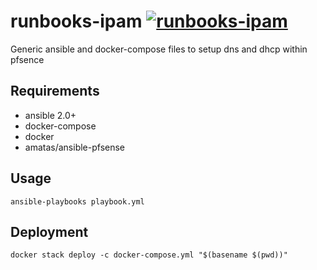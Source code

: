 # runbooks-ipam [![runbooks-ipam](https://travis-ci.com/Dallas-Makerspace/runbooks-ipam.dallasmakerspace.org.svg?branch=master)](https://travis-ci.com/Dallas-Makerspace/runbooks-ipam.dallasmakerspace.org/builds)

Generic ansible and docker-compose files to setup dns and dhcp within pfsence

## Requirements
  - ansible 2.0+
  - docker-compose
  - docker
  - amatas/ansible-pfsense

## Usage

`ansible-playbooks playbook.yml`

## Deployment

```
docker stack deploy -c docker-compose.yml "$(basename $(pwd))"
```
